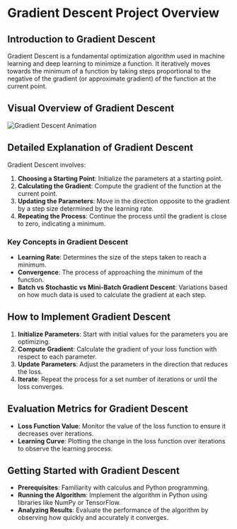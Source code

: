 
# Gradient Descent Project Overview

## Introduction to Gradient Descent
Gradient Descent is a fundamental optimization algorithm used in machine learning and deep learning to minimize a function. It iteratively moves towards the minimum of a function by taking steps proportional to the negative of the gradient (or approximate gradient) of the function at the current point.

## Visual Overview of Gradient Descent
![Gradient Descent Animation](https://miro.medium.com/v2/resize:fit:1358/1*47skUygd3tWf3yB9A10QHg.gif)

## Detailed Explanation of Gradient Descent
Gradient Descent involves:
1. **Choosing a Starting Point**: Initialize the parameters at a starting point.
2. **Calculating the Gradient**: Compute the gradient of the function at the current point.
3. **Updating the Parameters**: Move in the direction opposite to the gradient by a step size determined by the learning rate.
4. **Repeating the Process**: Continue the process until the gradient is close to zero, indicating a minimum.

### Key Concepts in Gradient Descent
- **Learning Rate**: Determines the size of the steps taken to reach a minimum.
- **Convergence**: The process of approaching the minimum of the function.
- **Batch vs Stochastic vs Mini-Batch Gradient Descent**: Variations based on how much data is used to calculate the gradient at each step.

## How to Implement Gradient Descent
1. **Initialize Parameters**: Start with initial values for the parameters you are optimizing.
2. **Compute Gradient**: Calculate the gradient of your loss function with respect to each parameter.
3. **Update Parameters**: Adjust the parameters in the direction that reduces the loss.
4. **Iterate**: Repeat the process for a set number of iterations or until the loss converges.

## Evaluation Metrics for Gradient Descent
- **Loss Function Value**: Monitor the value of the loss function to ensure it decreases over iterations.
- **Learning Curve**: Plotting the change in the loss function over iterations to observe the learning process.

## Getting Started with Gradient Descent
- **Prerequisites**: Familiarity with calculus and Python programming.
- **Running the Algorithm**: Implement the algorithm in Python using libraries like NumPy or TensorFlow.
- **Analyzing Results**: Evaluate the performance of the algorithm by observing how quickly and accurately it converges.

